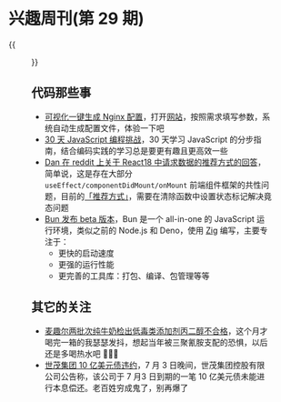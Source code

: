 # 兴趣周刊(第 29 期)


<!--more-->
{{<figure width="400" src="https://jiangbao-1258001083.cos.ap-shanghai.myqcloud.com/20220701.jpg" title="2022 下半年的第一天">}}

## 代码那些事
* [可视化一键生成 Nginx 配置](https://github.com/digitalocean/nginxconfig.io)，打开[网站](https://www.digitalocean.com/community/tools/nginx?global.app.lang=zhCN)，按照需求填写参数，系统自动生成配置文件，体验一下吧
* [30 天 JavaScript 编程挑战](https://github.com/Asabeneh/30-Days-Of-JavaScript)，30 天学习 JavaScript 的分步指南，结合编码实践的学习总是要更有趣且更高效一些
* [Dan 在 reddit 上关于 React18 中请求数据的推荐方式的回答](https://www.reddit.com/r/reactjs/comments/vi6q6f/what_is_the_recommended_way_to_load_data_for/)，简单说，这是存在大部分 `useEffect/componentDidMount/onMount` 前端组件框架的共性问题，目前的[「推荐方式」](https://beta.reactjs.org/learn/you-might-not-need-an-effect#fetching-data)，需要在清除函数中设置状态标记解决竟态问题
* [Bun 发布 beta 版本](https://github.com/Jarred-Sumner/bun)，Bun 是一个 all-in-one 的 JavaScript 运行环境，类似之前的 Node.js 和 Deno，使用 [Zig](https://ziglang.org/) 编写，主要专注于：
  * 更快的启动速度
  * 更强的运行性能
  * 更完善的工具库：打包、编译、包管理等等

## 其它的关注
* [麦趣尔两批次纯牛奶检出低毒类添加剂丙二醇不合格](https://www.zhihu.com/question/540640311)，这个月才喝完一箱的我瑟瑟发抖，想起当年被三聚氰胺支配的恐惧，以后还是多喝热水吧 🤬🤬🤬
* [世茂集团 10 亿美元债违约](https://finance.sina.com.cn/chanjing/gsnews/2022-07-04/doc-imizmscu9973412.shtml)，7 月 3 日晚间，世茂集团控股有限公司公告称，该公司于 7 月3 日到期的一笔 10 亿美元债未能进行本息偿还。老百姓穷成鬼了，别再爆了
